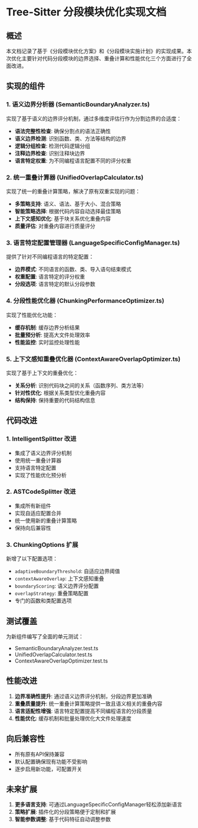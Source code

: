# Tree-Sitter 分段模块优化实现文档

## 概述

本文档记录了基于《分段模块优化方案》和《分段模块实施计划》的实现成果。本次优化主要针对代码分段模块的边界选择、重叠计算和性能优化三个方面进行了全面改进。

## 实现的组件

### 1. 语义边界分析器 (SemanticBoundaryAnalyzer.ts)

实现了基于语义的边界评分机制，通过多维度评估行作为分割边界的合适度：

- **语法完整性检查**: 确保分割点的语法正确性
- **语义边界检测**: 识别函数、类、方法等结构的边界
- **逻辑分组检查**: 检测代码逻辑分组
- **注释边界检查**: 识别注释块边界
- **语言特定权重**: 为不同编程语言配置不同的评分权重

### 2. 统一重叠计算器 (UnifiedOverlapCalculator.ts)

实现了统一的重叠计算策略，解决了原有双重实现的问题：

- **多策略支持**: 语义、语法、基于大小、混合策略
- **智能策略选择**: 根据代码内容自动选择最佳策略
- **上下文感知优化**: 基于块关系优化重叠内容
- **质量评估**: 对重叠内容进行质量评分

### 3. 语言特定配置管理器 (LanguageSpecificConfigManager.ts)

提供了针对不同编程语言的特定配置：

- **边界模式**: 不同语言的函数、类、导入语句结束模式
- **权重配置**: 语言特定的评分权重
- **分段选项**: 语言特定的默认分段参数

### 4. 分段性能优化器 (ChunkingPerformanceOptimizer.ts)

实现了性能优化功能：

- **缓存机制**: 缓存边界分析结果
- **批量预分析**: 提高大文件处理效率
- **性能监控**: 实时监控处理性能

### 5. 上下文感知重叠优化器 (ContextAwareOverlapOptimizer.ts)

实现了基于上下文的重叠优化：

- **关系分析**: 识别代码块之间的关系（函数序列、类方法等）
- **针对性优化**: 根据关系类型优化重叠内容
- **结构保持**: 保持重要的代码结构信息

## 代码改进

### 1. IntelligentSplitter 改进

- 集成了语义边界评分机制
- 使用统一重叠计算器
- 支持语言特定配置
- 实现了性能优化预分析

### 2. ASTCodeSplitter 改进

- 集成所有新组件
- 实现自适应配置合并
- 统一使用新的重叠计算策略
- 保持向后兼容性

### 3. ChunkingOptions 扩展

新增了以下配置选项：
- `adaptiveBoundaryThreshold`: 自适应边界阈值
- `contextAwareOverlap`: 上下文感知重叠
- `boundaryScoring`: 语义边界评分配置
- `overlapStrategy`: 重叠策略配置
- 专门的函数和类配置选项

## 测试覆盖

为新组件编写了全面的单元测试：
- SemanticBoundaryAnalyzer.test.ts
- UnifiedOverlapCalculator.test.ts
- ContextAwareOverlapOptimizer.test.ts

## 性能改进

1. **边界准确性提升**: 通过语义边界评分机制，分段边界更加准确
2. **重叠质量提升**: 统一重叠计算策略提供一致且语义相关的重叠内容
3. **语言适配性增强**: 语言特定配置提高不同编程语言的分段质量
4. **性能优化**: 缓存机制和批量处理优化大文件处理速度

## 向后兼容性

- 所有原有API保持兼容
- 默认配置确保现有功能不受影响
- 逐步启用新功能，可配置开关

## 未来扩展

1. **更多语言支持**: 可通过LanguageSpecificConfigManager轻松添加新语言
2. **策略扩展**: 插件化的分段策略便于定制和扩展
3. **智能参数调整**: 基于代码特征自动调整参数